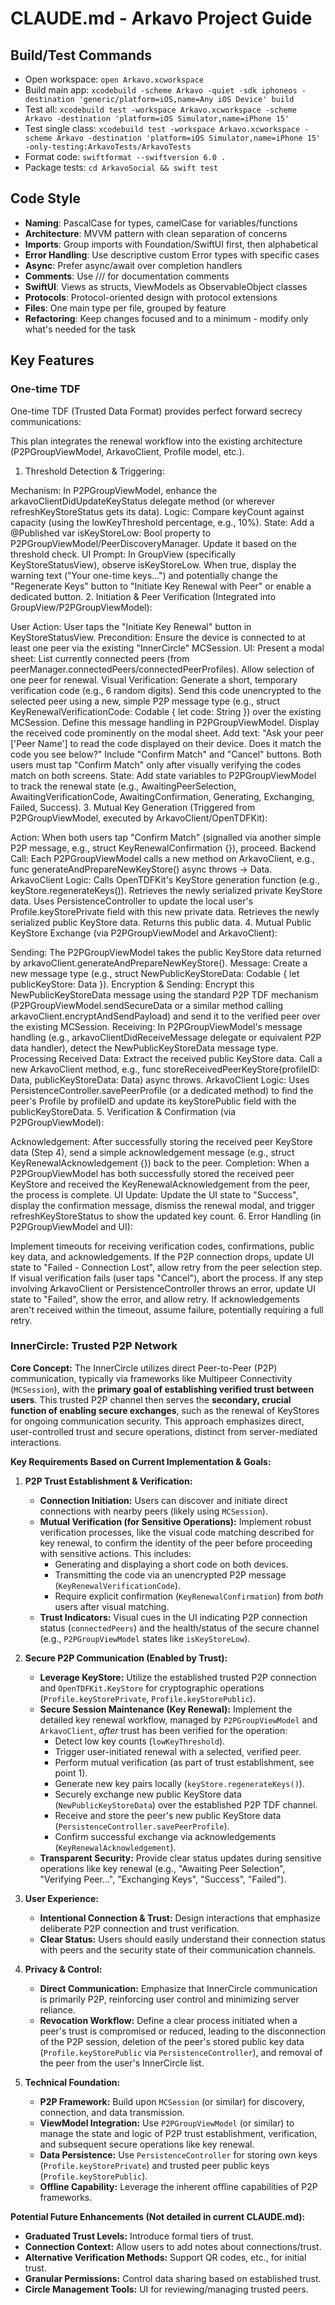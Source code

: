 # CLAUDE.md - Arkavo Project Guide

## Build/Test Commands
- Open workspace: `open Arkavo.xcworkspace`
- Build main app: `xcodebuild -scheme Arkavo -quiet -sdk iphoneos -destination 'generic/platform=iOS,name=Any iOS Device' build`
- Test all: `xcodebuild test -workspace Arkavo.xcworkspace -scheme Arkavo -destination 'platform=iOS Simulator,name=iPhone 15'`
- Test single class: `xcodebuild test -workspace Arkavo.xcworkspace -scheme Arkavo -destination 'platform=iOS Simulator,name=iPhone 15' -only-testing:ArkavoTests/ArkavoTests`
- Format code: `swiftformat --swiftversion 6.0 .`
- Package tests: `cd ArkavoSocial && swift test`

## Code Style
- **Naming**: PascalCase for types, camelCase for variables/functions
- **Architecture**: MVVM pattern with clean separation of concerns
- **Imports**: Group imports with Foundation/SwiftUI first, then alphabetical
- **Error Handling**: Use descriptive custom Error types with specific cases
- **Async**: Prefer async/await over completion handlers
- **Comments**: Use /// for documentation comments
- **SwiftUI**: Views as structs, ViewModels as ObservableObject classes
- **Protocols**: Protocol-oriented design with protocol extensions
- **Files**: One main type per file, grouped by feature
- **Refactoring**: Keep changes focused and to a minimum - modify only what's needed for the task

## Key Features

### One-time TDF
One-time TDF (Trusted Data Format) provides perfect forward secrecy communications:

This plan integrates the renewal workflow into the existing architecture (P2PGroupViewModel, ArkavoClient, Profile model, etc.).

1. Threshold Detection & Triggering:

Mechanism: In P2PGroupViewModel, enhance the arkavoClientDidUpdateKeyStatus delegate method (or wherever refreshKeyStoreStatus gets its data).
Logic: Compare keyCount against capacity (using the lowKeyThreshold percentage, e.g., 10%).
State: Add a @Published var isKeyStoreLow: Bool property to P2PGroupViewModel/PeerDiscoveryManager. Update it based on the threshold check.
UI Prompt: In GroupView (specifically KeyStoreStatusView), observe isKeyStoreLow. When true, display the warning text ("Your one-time keys...") and potentially change the "Regenerate Keys" button to "Initiate Key Renewal with Peer" or enable a dedicated button.
2. Initiation & Peer Verification (Integrated into GroupView/P2PGroupViewModel):

User Action: User taps the "Initiate Key Renewal" button in KeyStoreStatusView.
Precondition: Ensure the device is connected to at least one peer via the existing "InnerCircle" MCSession.
UI: Present a modal sheet:
List currently connected peers (from peerManager.connectedPeers/connectedPeerProfiles). Allow selection of one peer for renewal.
Visual Verification:
Generate a short, temporary verification code (e.g., 6 random digits).
Send this code unencrypted to the selected peer using a new, simple P2P message type (e.g., struct KeyRenewalVerificationCode: Codable { let code: String }) over the existing MCSession. Define this message handling in P2PGroupViewModel.
Display the received code prominently on the modal sheet. Add text: "Ask your peer ['Peer Name'] to read the code displayed on their device. Does it match the code you see below?"
Include "Confirm Match" and "Cancel" buttons. Both users must tap "Confirm Match" only after visually verifying the codes match on both screens.
State: Add state variables to P2PGroupViewModel to track the renewal state (e.g., AwaitingPeerSelection, AwaitingVerificationCode, AwaitingConfirmation, Generating, Exchanging, Failed, Success).
3. Mutual Key Generation (Triggered from P2PGroupViewModel, executed by ArkavoClient/OpenTDFKit):

Action: When both users tap "Confirm Match" (signalled via another simple P2P message, e.g., struct KeyRenewalConfirmation {}), proceed.
Backend Call: Each P2PGroupViewModel calls a new method on ArkavoClient, e.g., func generateAndPrepareNewKeyStore() async throws -> Data.
ArkavoClient Logic:
Calls OpenTDFKit's KeyStore generation function (e.g., keyStore.regenerateKeys()).
Retrieves the newly serialized private KeyStore data.
Uses PersistenceController to update the local user's Profile.keyStorePrivate field with this new private data.
Retrieves the newly serialized public KeyStore data.
Returns this public data.
4. Mutual Public KeyStore Exchange (via P2PGroupViewModel and ArkavoClient):

Sending: The P2PGroupViewModel takes the public KeyStore data returned by arkavoClient.generateAndPrepareNewKeyStore().
Message: Create a new message type (e.g., struct NewPublicKeyStoreData: Codable { let publicKeyStore: Data }).
Encryption & Sending: Encrypt this NewPublicKeyStoreData message using the standard P2P TDF mechanism (P2PGroupViewModel.sendSecureData or a similar method calling arkavoClient.encryptAndSendPayload) and send it to the verified peer over the existing MCSession.
Receiving: In P2PGroupViewModel's message handling (e.g., arkavoClientDidReceiveMessage delegate or equivalent P2P data handler), detect the NewPublicKeyStoreData message type.
Processing Received Data:
Extract the received public KeyStore data.
Call a new ArkavoClient method, e.g., func storeReceivedPeerKeyStore(profileID: Data, publicKeyStoreData: Data) async throws.
ArkavoClient Logic: Uses PersistenceController.savePeerProfile (or a dedicated method) to find the peer's Profile by profileID and update its keyStorePublic field with the publicKeyStoreData.
5. Verification & Confirmation (via P2PGroupViewModel):

Acknowledgement: After successfully storing the received peer KeyStore data (Step 4), send a simple acknowledgement message (e.g., struct KeyRenewalAcknowledgement {}) back to the peer.
Completion: When a P2PGroupViewModel has both successfully stored the received peer KeyStore and received the KeyRenewalAcknowledgement from the peer, the process is complete.
UI Update: Update the UI state to "Success", display the confirmation message, dismiss the renewal modal, and trigger refreshKeyStoreStatus to show the updated key count.
6. Error Handling (in P2PGroupViewModel and UI):

Implement timeouts for receiving verification codes, confirmations, public key data, and acknowledgements.
If the P2P connection drops, update UI state to "Failed - Connection Lost", allow retry from the peer selection step.
If visual verification fails (user taps "Cancel"), abort the process.
If any step involving ArkavoClient or PersistenceController throws an error, update UI state to "Failed", show the error, and allow retry.
If acknowledgements aren't received within the timeout, assume failure, potentially requiring a full retry.

### InnerCircle: Trusted P2P Network

**Core Concept:** The InnerCircle utilizes direct Peer-to-Peer (P2P) communication, typically via frameworks like Multipeer Connectivity (`MCSession`), with the **primary goal of establishing verified trust between users**. This trusted P2P channel then serves the **secondary, crucial function of enabling secure exchanges**, such as the renewal of KeyStores for ongoing communication security. This approach emphasizes direct, user-controlled trust and secure operations, distinct from server-mediated interactions.

**Key Requirements Based on Current Implementation & Goals:**

1.  **P2P Trust Establishment & Verification:**
    *   **Connection Initiation:** Users can discover and initiate direct connections with nearby peers (likely using `MCSession`).
    *   **Mutual Verification (for Sensitive Operations):** Implement robust verification processes, like the visual code matching described for key renewal, to confirm the identity of the peer before proceeding with sensitive actions. This includes:
        *   Generating and displaying a short code on both devices.
        *   Transmitting the code via an unencrypted P2P message (`KeyRenewalVerificationCode`).
        *   Require explicit confirmation (`KeyRenewalConfirmation`) from *both* users after visual matching.
    *   **Trust Indicators:** Visual cues in the UI indicating P2P connection status (`connectedPeers`) and the health/status of the secure channel (e.g., `P2PGroupViewModel` states like `isKeyStoreLow`).

2.  **Secure P2P Communication (Enabled by Trust):**
    *   **Leverage KeyStore:** Utilize the established trusted P2P connection and `OpenTDFKit.KeyStore` for cryptographic operations (`Profile.keyStorePrivate`, `Profile.keyStorePublic`).
    *   **Secure Session Maintenance (Key Renewal):** Implement the detailed key renewal workflow, managed by `P2PGroupViewModel` and `ArkavoClient`, *after* trust has been verified for the operation:
        *   Detect low key counts (`lowKeyThreshold`).
        *   Trigger user-initiated renewal with a selected, verified peer.
        *   Perform mutual verification (as part of trust establishment, see point 1).
        *   Generate new key pairs locally (`keyStore.regenerateKeys()`).
        *   Securely exchange new public KeyStore data (`NewPublicKeyStoreData`) over the established P2P TDF channel.
        *   Receive and store the peer's new public KeyStore data (`PersistenceController.savePeerProfile`).
        *   Confirm successful exchange via acknowledgements (`KeyRenewalAcknowledgement`).
    *   **Transparent Security:** Provide clear status updates during sensitive operations like key renewal (e.g., "Awaiting Peer Selection", "Verifying Peer...", "Exchanging Keys", "Success", "Failed").

3.  **User Experience:**
    *   **Intentional Connection & Trust:** Design interactions that emphasize deliberate P2P connection and trust verification.
    *   **Clear Status:** Users should easily understand their connection status with peers and the security state of their communication channels.

4.  **Privacy & Control:**
    *   **Direct Communication:** Emphasize that InnerCircle communication is primarily P2P, reinforcing user control and minimizing server reliance.
    *   **Revocation Workflow:** Define a clear process initiated when a peer's trust is compromised or reduced, leading to the disconnection of the P2P session, deletion of the peer's stored public key data (`Profile.keyStorePublic` via `PersistenceController`), and removal of the peer from the user's InnerCircle list.

5.  **Technical Foundation:**
    *   **P2P Framework:** Build upon `MCSession` (or similar) for discovery, connection, and data transmission.
    *   **ViewModel Integration:** Use `P2PGroupViewModel` (or similar) to manage the state and logic of P2P trust establishment, verification, and subsequent secure operations like key renewal.
    *   **Data Persistence:** Use `PersistenceController` for storing own keys (`Profile.keyStorePrivate`) and trusted peer public keys (`Profile.keyStorePublic`).
    *   **Offline Capability:** Leverage the inherent offline capabilities of P2P frameworks.

**Potential Future Enhancements (Not detailed in current CLAUDE.md):**

*   **Graduated Trust Levels:** Introduce formal tiers of trust.
*   **Connection Context:** Allow users to add notes about connections/trust.
*   **Alternative Verification Methods:** Support QR codes, etc., for initial trust.
*   **Granular Permissions:** Control data sharing based on established trust.
*   **Circle Management Tools:** UI for reviewing/managing trusted peers.
